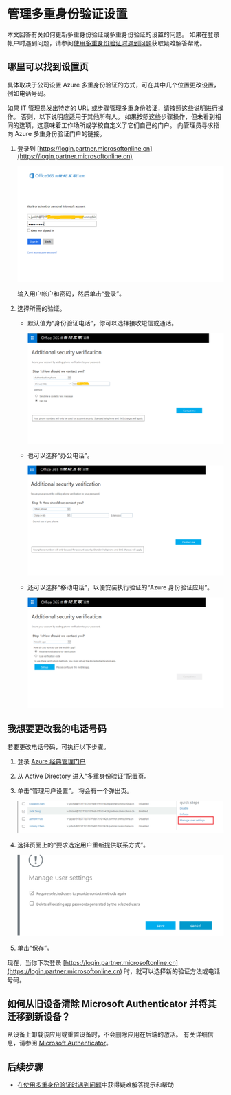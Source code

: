 <properties
    pageTitle="管理多重身份验证设置 |Microsoft 文档"
    description="管理 Azure 多重身份验证的使用方式包括更改联系信息或配置设备。"
    services="multi-factor-authentication"
    keywords="多重身份验证客户端, 身份验证问题, 相关性 ID"
    documentationcenter=""
    author="kgremban"
    manager="femila"
    editor="yossib" />
<tags
    ms.assetid="d3372d9a-9ad1-4609-bdcf-2c4ca9679a3b"
    ms.service="multi-factor-authentication"
    ms.workload="identity"
    ms.tgt_pltfrm="na"
    ms.devlang="na"
    ms.topic="article"
    ms.date="03/23/2017"
    ms.author="kgremban"
    ms.custom="end-user"
    wacn.date="05/15/2017"
    ms.translationtype="Human Translation"
    ms.sourcegitcommit="3ff18e6f95d8bbc27348658bc5fce50c3320cf0a"
    ms.openlocfilehash="7537eeb5b052f6e578615b31734cac40b0333c3d"
    ms.contentlocale="zh-cn"
    ms.lasthandoff="05/15/2017" />

# <a name="manage-your-settings-for-two-step-verification"></a>管理多重身份验证设置
本文回答有关如何更新多重身份验证或多重身份验证的设置的问题。 如果在登录帐户时遇到问题，请参阅[使用多重身份验证时遇到问题](/documentation/articles/multi-factor-authentication-end-user-troubleshoot/)获取疑难解答帮助。

## <a name="where-to-find-the-settings-page"></a>哪里可以找到设置页
具体取决于公司设置 Azure 多重身份验证的方式，可在其中几个位置更改设置，例如电话号码。

如果 IT 管理员发出特定的 URL 或步骤管理多重身份验证，请按照这些说明进行操作。 否则，以下说明应适用于其他所有人。 如果按照这些步骤操作，但未看到相同的选项，这意味着工作场所或学校自定义了它们自己的门户。 向管理员寻求指向 Azure 多重身份验证门户的链接。

1. 登录到 [https://login.partner.microsoftonline.cn](https://login.partner.microsoftonline.cn)  

    ![1](./media/multi-factor-authentication-end-user-manage/1.png)  

    输入用户帐户和密码，然后单击“登录”。    

2. 选择所需的验证。

    - 默认值为“身份验证电话”，你可以选择接收短信或通话。
        
        ![2](./media/multi-factor-authentication-end-user-manage/2.png)  

    - 也可以选择“办公电话”。
    
        ![3](./media/multi-factor-authentication-end-user-manage/3.png)     
    
    - 还可以选择“移动电话”，以便安装执行验证的“Azure 身份验证应用”。
    
        ![4](./media/multi-factor-authentication-end-user-manage/4.png) 


## <a name="i-want-to-change-my-phone-number"></a>我想要更改我的电话号码

若要更改电话号码，可执行以下步骤。

1. 登录 [Azure 经典管理门户](https://manage.windowsazure.cn/)

2. 从 Active Directory 进入“多重身份验证”配置页。

3. 单击“管理用户设置”。 将会有一个弹出页。

    ![5](./media/multi-factor-authentication-end-user-manage/5.png)  

4. 选择页面上的“要求选定用户重新提供联系方式”。

    ![6](./media/multi-factor-authentication-end-user-manage/6.png)  

5. 单击“保存”。

现在，当你下次登录 [https://login.partner.microsoftonline.cn](https://login.partner.microsoftonline.cn) 时，就可以选择新的验证方法或电话号码。

## <a name="how-do-i-clean-up-microsoft-authenticator-from-my-old-device-and-move-to-a-new-one"></a>如何从旧设备清除 Microsoft Authenticator 并将其迁移到新设备？
从设备上卸载该应用或重置设备时，不会删除应用在后端的激活。 有关详细信息，请参阅 [Microsoft Authenticator](/documentation/articles/microsoft-authenticator-app-how-to/)。

## <a name="next-steps"></a>后续步骤
- 在[使用多重身份验证时遇到问题](/documentation/articles/multi-factor-authentication-end-user-troubleshoot/)中获得疑难解答提示和帮助


<!---Update_Description: wording update -->